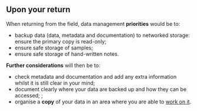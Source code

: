
## Upon your return

When returning from the field, data management **priorities** would be to: 

* backup data (data, metadata and documentation) to networked storage: ensure the primary copy is read-only;
* ensure safe storage of samples;
* ensure safe storage of hand-written notes.

**Further considerations** will then be to: 

* check metadata and documentation and add any extra information whilst it is still clear in your mind;
* document clearly where your data are backed up and how they can be accessed; ;
* organise a **copy** of your data in an area where you are able to [work on it](#working-on-your-data).